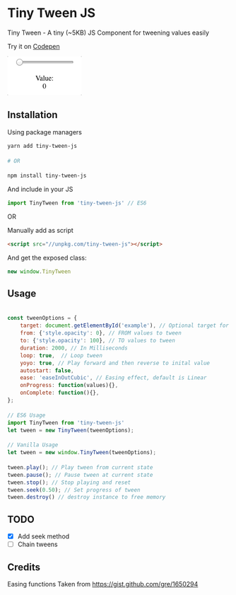 # Tiny Tween JS

Tiny Tween - A tiny (~5KB) JS Component for tweening values easily


Try it on [Codepen](https://codepen.io/yotamtal/pen/eaLYXd)

![Tiny Tween Demo](tiny-tween-demo.gif)

## Installation

Using package managers
```sh
yarn add tiny-tween-js

# OR

npm install tiny-tween-js
```
And include in your JS
```js
import TinyTween from 'tiny-tween-js' // ES6
```

OR 

Manually add as script
```html
<script src="//unpkg.com/tiny-tween-js"></script>
```

And get the exposed class:
```js
new window.TinyTween
```

## Usage

```js

const tweenOptions = { 
    target: document.getElementById('example'), // Optional target for value changes
    from: {'style.opacity': 0}, // FROM values to tween
    to: {'style.opacity': 100}, // TO values to tween
    duration: 2000, // In Milliseconds
    loop: true,  // Loop tween
    yoyo: true, // Play forward and then reverse to inital value
    autostart: false,
    ease: 'easeInOutCubic', // Easing effect, default is Linear
    onProgress: function(values){},
    onComplete: function(){},
};

// ES6 Usage
import TinyTween from 'tiny-tween-js'
let tween = new TinyTween(tweenOptions);

// Vanilla Usage
let tween = new window.TinyTween(tweenOptions);

tween.play(); // Play tween from current state
tween.pause(); // Pause tween at current state
tween.stop(); // Stop playing and reset
tween.seek(0.50); // Set progress of tween
tween.destroy() // destroy instance to free memory
```

## TODO

- [x] Add seek method
- [ ] Chain tweens

## Credits

Easing functions Taken from https://gist.github.com/gre/1650294

